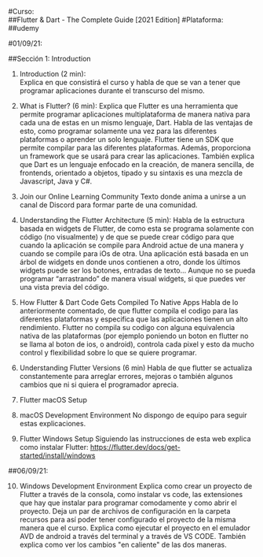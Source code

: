 #Curso:  
##Flutter & Dart - The Complete Guide [2021 Edition]
#Plataforma:
##udemy

#01/09/21:

##Sección 1: Introduction

1. Introduction (2 min):  
Explica en que consistirá el curso y habla de que se van a tener que programar aplicaciones durante el transcurso del mismo.

2. What is Flutter? (6 min):
Explica que Flutter es una herramienta que permite programar aplicaciones multiplataforma de manera nativa para cada una de estas en un mismo lenguaje, Dart. 
Habla de las ventajas de esto, como programar solamente una vez para las diferentes plataformas o aprender un solo lenguaje.
Flutter tiene un SDK que permite compilar para las diferentes plataformas. Además, proporciona un framework que se usará para crear las aplicaciones. 
También explica que Dart es un lenguaje enfocado en la creación, de manera sencilla, de frontends, orientado a objetos, tipado y su sintaxis es una mezcla de Javascript, Java y C#.

3. Join our Online Learning Community
Texto donde anima a unirse a un canal de Discord para formar parte de una comunidad.

4. Understanding the Flutter Architecture (5 min):
Habla de la estructura basada en widgets de Flutter, de como esta se programa solamente con código (no visualmente) y de que se puede crear código para que cuando la aplicación se compile para Android actue de una manera y cuando se compile para iOs de otra.
Una aplicación está basada en un árbol de widgets en donde unos contienen a otro, donde los últimos widgets puede ser los botones, entradas de texto… 
Aunque no se pueda programar “arrastrando” de manera visual widgets, si que puedes ver una vista previa del código. 

5. How Flutter & Dart Code Gets Compiled To Native Apps
Habla de lo anteriormente comentado, de que flutter compila el codigo para las diferentes plataformas y especifica que las aplicaciones tienen un alto rendimiento.
Flutter no compila su codigo con alguna equivalencia nativa de las plataformas (por ejemplo poniendo un boton en flutter no se llama al boton de ios, o android), controla cada pixel y esto da mucho control y flexibilidad sobre lo que se quiere programar. 

6. Understanding Flutter Versions (6 min)
Habla de que flutter se actualiza constantemente para arreglar errores, mejoras o también algunos cambios que ni si quiera el programador aprecia.

7. Flutter macOS Setup

8. macOS Development Environment
No dispongo de equipo para seguir estas explicaciones.

9. Flutter Windows Setup
Siguiendo las instrucciones de esta web explica como instalar Flutter: https://flutter.dev/docs/get-started/install/windows

##06/09/21:

10. Windows Development Environment
Explica como crear un proyecto de Flutter a través de la consola, como instalar vs code, las extensiones que hay que instalar para programar comodamente y como abrir el proyecto.
Deja un par de archivos de configuración en la carpeta recursos para así poder tener configurado el proyecto de la misma manera que el curso.
Explica como ejecutar el proyecto en el emulador AVD de android a través del terminal y a través de VS CODE. 
También explica como ver los cambios "en caliente" de las dos maneras.


